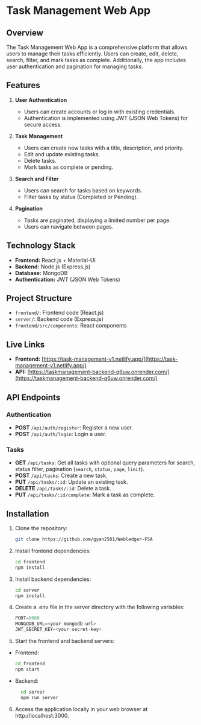 # Task Management Web App

## Overview
The Task Management Web App is a comprehensive platform that allows users to manage their tasks efficiently. Users can create, edit, delete, search, filter, and mark tasks as complete. Additionally, the app includes user authentication and pagination for managing tasks.

## Features
1. **User Authentication**
   - Users can create accounts or log in with existing credentials.
   - Authentication is implemented using JWT (JSON Web Tokens) for secure access.

2. **Task Management**
   - Users can create new tasks with a title, description, and priority.
   - Edit and update existing tasks.
   - Delete tasks.
   - Mark tasks as complete or pending.

3. **Search and Filter**
   - Users can search for tasks based on keywords.
   - Filter tasks by status (Completed or Pending).

4. **Pagination**
   - Tasks are paginated, displaying a limited number per page.
   - Users can navigate between pages.


## Technology Stack
- **Frontend:** React.js + Material-UI
- **Backend:** Node.js (Express.js)
- **Database:** MongoDB
- **Authentication:** JWT (JSON Web Tokens)

## Project Structure
- `frontend/`: Frontend code (React.js)
- `server/`: Backend code (Express.js)
- `frontend/src/components`: React components 

## Live Links
- **Frontend:** [https://task-management-v1.netlify.app/](https://task-management-v1.netlify.app/)
- **API:** [https://taskmanagement-backend-q6uw.onrender.com/](https://taskmanagement-backend-q6uw.onrender.com/)

## API Endpoints
### Authentication
- **POST** `/api/auth/register`: Register a new user.
- **POST** `/api/auth/login`: Login a user.

### Tasks
- **GET** `/api/tasks`: Get all tasks with optional query parameters for search, status filter, pagination (`search`, `status`, `page`, `limit`).
- **POST** `/api/tasks`: Create a new task.
- **PUT** `/api/tasks/:id`: Update an existing task.
- **DELETE** `/api/tasks/:id`: Delete a task.
- **PUT** `/api/tasks/:id/complete`: Mark a task as complete.


## Installation

1. Clone the repository:
   ```sh
   git clone https://github.com/gyan2501/Webledger-FSA
   ```
2. Install frontend dependencies:
   ```sh
   cd frontend
   npm install
   ```
3. Install backend dependencies:
   ```sh
   cd server
   npm install
   ```
4. Create a .env file in the server directory with the following variables:
   ```js
   PORT=8080
   MONGODB_URL=<your-mongodb-url>
   JWT_SECRET_KEY=<your-secret-key>
5. Start the frontend and backend servers:
 - Frontend:
    ```sh
    cd frontend
    npm start
    ```

- Backend:
  ```sh
    cd server
    npm run server
  ```
6. Access the application locally in your web browser at http://localhost:3000.
